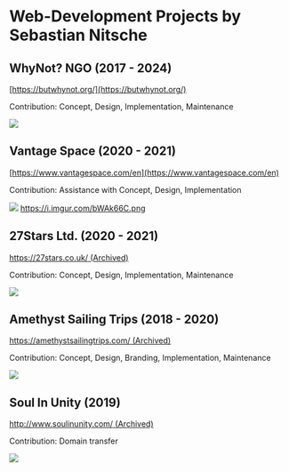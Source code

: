 # Web-Development Projects by Sebastian Nitsche


## WhyNot? NGO (2017 - 2024)
[https://butwhynot.org/](https://butwhynot.org/)

Contribution: Concept, Design, Implementation, Maintenance

[<img src="https://i.imgur.com/THh8zRN.png">](https://butwhynot.org/)



## Vantage Space (2020 - 2021)
[https://www.vantagespace.com/en](https://www.vantagespace.com/en)

Contribution: Assistance with Concept, Design, Implementation

[<img src="https://i.imgur.com/bWAk66C.png">](https://www.vantagespace.com/en)
https://i.imgur.com/bWAk66C.png




## 27Stars Ltd. (2020 - 2021)
[https://27stars.co.uk/ (Archived)](https://web.archive.org/web/20220829160658/https://www.27stars.co.uk/)

Contribution: Concept, Design, Implementation, Maintenance

[<img src="https://i.imgur.com/41GaqMY.png">](https://web.archive.org/web/20220829160658/https://www.27stars.co.uk/)



## Amethyst Sailing Trips (2018 - 2020)
[https://amethystsailingtrips.com/ (Archived)](https://web.archive.org/web/20200123143536/http://amethystsailingtrips.com/)

Contribution: Concept, Design, Branding, Implementation, Maintenance

[<img src="https://i.imgur.com/NmMvf1I.png">](https://web.archive.org/web/20200123143536/http://amethystsailingtrips.com/)



## Soul In Unity (2019)
[http://www.soulinunity.com/ (Archived)](https://web.archive.org/web/20181120211151/http://www.soulinunity.com/)

Contribution: Domain transfer

[<img src="https://i.imgur.com/KneVx3y.png">](https://web.archive.org/web/20181120211151/http://www.soulinunity.com/)
